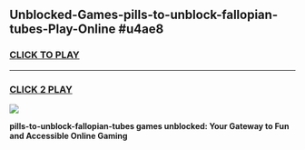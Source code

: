 
## Unblocked-Games-pills-to-unblock-fallopian-tubes-Play-Online #u4ae8
<h3>
<a href="https://news.freeplayer.one?title=pills-to-unblock-fallopian-tubes&ref=3">CLICK TO PLAY</a></h3>
<hr>

<h3>
<a href="https://news.freeplayer.one?title=pills-to-unblock-fallopian-tubes&ref=3">CLICK 2 PLAY</a>
  
</h3>

<a href="https://news.freeplayer.one?title=pills-to-unblock-fallopian-tubes&ref=3"><img src="https://clearcache.store/games.png"></a>


**pills-to-unblock-fallopian-tubes games unblocked: Your Gateway to Fun and Accessible Online Gaming**
